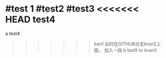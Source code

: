 #test 1
#test2
#test3
<<<<<<< HEAD
test4
=======
a test4
>>>>>>> ban1
此时在GITHUB分支bran2上面，
加入一段
b test5 to bran3
 
